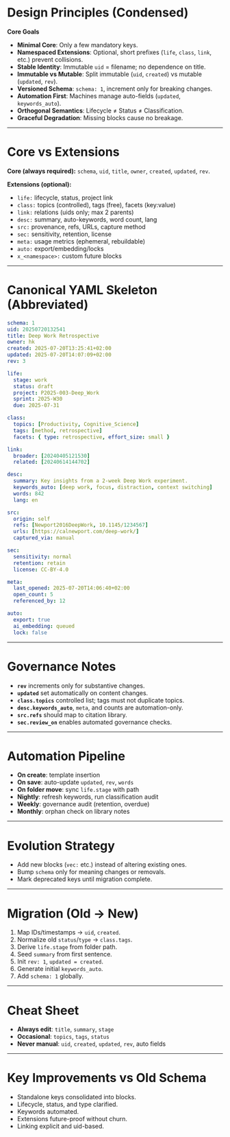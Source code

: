 # Design Principles (Condensed)

**Core Goals**

* **Minimal Core**: Only a few mandatory keys.
* **Namespaced Extensions**: Optional, short prefixes (`life`, `class`, `link`, etc.) prevent collisions.
* **Stable Identity**: Immutable `uid` = filename; no dependence on title.
* **Immutable vs Mutable**: Split immutable (`uid`, `created`) vs mutable (`updated`, `rev`).
* **Versioned Schema**: `schema: 1`, increment only for breaking changes.
* **Automation First**: Machines manage auto-fields (`updated`, `keywords_auto`).
* **Orthogonal Semantics**: Lifecycle ≠ Status ≠ Classification.
* **Graceful Degradation**: Missing blocks cause no breakage.

---

# Core vs Extensions

**Core (always required):**
`schema`, `uid`, `title`, `owner`, `created`, `updated`, `rev`.

**Extensions (optional):**

* `life:` lifecycle, status, project link
* `class:` topics (controlled), tags (free), facets (key\:value)
* `link:` relations (uids only; max 2 parents)
* `desc:` summary, auto-keywords, word count, lang
* `src:` provenance, refs, URLs, capture method
* `sec:` sensitivity, retention, license
* `meta:` usage metrics (ephemeral, rebuildable)
* `auto:` export/embedding/locks
* `x_<namespace>:` custom future blocks

---

# Canonical YAML Skeleton (Abbreviated)

```yaml
schema: 1
uid: 20250720132541
title: Deep Work Retrospective
owner: hk
created: 2025-07-20T13:25:41+02:00
updated: 2025-07-20T14:07:09+02:00
rev: 3

life:
  stage: work
  status: draft
  project: P2025-003-Deep_Work
  sprint: 2025-W30
  due: 2025-07-31

class:
  topics: [Productivity, Cognitive_Science]
  tags: [method, retrospective]
  facets: { type: retrospective, effort_size: small }

link:
  broader: [20240405121530]
  related: [20240614144702]

desc:
  summary: Key insights from a 2-week Deep Work experiment.
  keywords_auto: [deep work, focus, distraction, context switching]
  words: 842
  lang: en

src:
  origin: self
  refs: [Newport2016DeepWork, 10.1145/1234567]
  urls: [https://calnewport.com/deep-work/]
  captured_via: manual

sec:
  sensitivity: normal
  retention: retain
  license: CC-BY-4.0

meta:
  last_opened: 2025-07-20T14:06:40+02:00
  open_count: 5
  referenced_by: 12

auto:
  export: true
  ai_embedding: queued
  lock: false
```

---

# Governance Notes

* **`rev`** increments only for substantive changes.
* **`updated`** set automatically on content changes.
* **`class.topics`** controlled list; tags must not duplicate topics.
* **`desc.keywords_auto`**, `meta`, and counts are automation-only.
* **`src.refs`** should map to citation library.
* **`sec.review_on`** enables automated governance checks.

---

# Automation Pipeline

* **On create**: template insertion
* **On save**: auto-update `updated`, `rev`, `words`
* **On folder move**: sync `life.stage` with path
* **Nightly**: refresh keywords, run classification audit
* **Weekly**: governance audit (retention, overdue)
* **Monthly**: orphan check on library notes

---

# Evolution Strategy

* Add new blocks (`vec:` etc.) instead of altering existing ones.
* Bump `schema` only for meaning changes or removals.
* Mark deprecated keys until migration complete.

---

# Migration (Old → New)

1. Map IDs/timestamps → `uid`, `created`.
2. Normalize old `status`/`type` → `class.tags`.
3. Derive `life.stage` from folder path.
4. Seed `summary` from first sentence.
5. Init `rev: 1`, `updated = created`.
6. Generate initial `keywords_auto`.
7. Add `schema: 1` globally.

---

# Cheat Sheet

* **Always edit**: `title`, `summary`, `stage`
* **Occasional**: `topics`, `tags`, `status`
* **Never manual**: `uid`, `created`, `updated`, `rev`, auto fields

---

# Key Improvements vs Old Schema

* Standalone keys consolidated into blocks.
* Lifecycle, status, and type clarified.
* Keywords automated.
* Extensions future-proof without churn.
* Linking explicit and uid-based.
